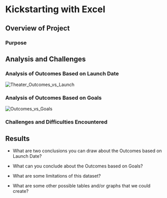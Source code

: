 # Kickstarting with Excel

## Overview of Project

### Purpose

## Analysis and Challenges

### Analysis of Outcomes Based on Launch Date
![Theater_Outcomes_vs_Launch](https://user-images.githubusercontent.com/90797036/134780265-98a46630-95ef-4f0d-aa42-6c65dc16633e.png)

### Analysis of Outcomes Based on Goals
![Outcomes_vs_Goals](https://user-images.githubusercontent.com/90797036/134780262-2ca9d301-0031-4bf1-bcec-748ab08c2694.png)

### Challenges and Difficulties Encountered

## Results

- What are two conclusions you can draw about the Outcomes based on Launch Date?

- What can you conclude about the Outcomes based on Goals?

- What are some limitations of this dataset?

- What are some other possible tables and/or graphs that we could create?
